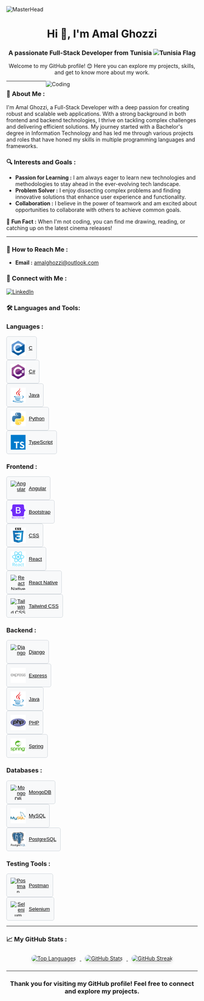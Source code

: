 ![MasterHead](https://teamtweaks1-blog.s3.us-east-2.amazonaws.com/blog/wp-content/uploads/2023/03/15102639/TT-How-To-Hire-Dedicated-Full-Stack-Developer-2023_.png)

<h1 align="center">Hi 👋, I'm Amal Ghozzi</h1>
<h3 align="center">A passionate Full-Stack Developer from Tunisia <img src="https://upload.wikimedia.org/wikipedia/commons/c/ce/Flag_of_Tunisia.svg" alt="Tunisia Flag" width="30"/> </h3>

<p align="center">Welcome to my GitHub profile! 😊 Here you can explore my projects, skills, and get to know more about my work.</p>

<img align="right" alt="Coding" width="400" src="https://mir-s3-cdn-cf.behance.net/project_modules/disp/601014116770475.6068beff4640a.gif">

---


### 📝 About Me :
I'm Amal Ghozzi, a Full-Stack Developer with a deep passion for creating robust and scalable web applications. With a strong background in both frontend and backend technologies, I thrive on tackling complex challenges and delivering efficient solutions. My journey started with a Bachelor's degree in Information Technology and has led me through various projects and roles that have honed my skills in multiple programming languages and frameworks.

### 🔍 Interests and Goals :
- **Passion for Learning :** I am always eager to learn new technologies and methodologies to stay ahead in the ever-evolving tech landscape.
- **Problem Solver :** I enjoy dissecting complex problems and finding innovative solutions that enhance user experience and functionality.
- **Collaboration :** I believe in the power of teamwork and am excited about opportunities to collaborate with others to achieve common goals.

🌟 **Fun Fact :** When I'm not coding, you can find me drawing, reading, or catching up on the latest cinema releases!

---

### 📧 How to Reach Me :
- **Email :** [amalghozzi@outlook.com](mailto:amalghozzi@outlook.com)

### 🔗 Connect with Me :
<p align="left">
<a href="https://www.linkedin.com/in/amal-ghozzi-205a21234" target="_blank">
  <img src="https://raw.githubusercontent.com/rahuldkjain/github-profile-readme-generator/master/src/images/icons/Social/linked-in-alt.svg" alt="LinkedIn" height="30" width="40"/>
</a>
</p>

### 🛠️ Languages and Tools:
<p align="left">
  <h3>Languages :</h3>
  <a href="https://www.cprogramming.com/" target="_blank" rel="noreferrer">
    <button style="background-color: #f8f9fa; border: 1px solid #ced4da; border-radius: 5px; padding: 10px; display: flex; align-items: center; cursor: pointer; transition: all 0.3s ease;">
      <img src="https://raw.githubusercontent.com/devicons/devicon/master/icons/c/c-original.svg" alt="C" width="40" height="40" style="margin-right: 8px;"/>
      <span>C</span>
    </button>
  </a>
  <a href="https://www.w3schools.com/cs/" target="_blank" rel="noreferrer">
    <button style="background-color: #f8f9fa; border: 1px solid #ced4da; border-radius: 5px; padding: 10px; display: flex; align-items: center; cursor: pointer; transition: all 0.3s ease;">
      <img src="https://raw.githubusercontent.com/devicons/devicon/master/icons/csharp/csharp-original.svg" alt="C#" width="40" height="40" style="margin-right: 8px;"/>
      <span>C#</span>
    </button>
  </a>
  <a href="https://www.java.com" target="_blank" rel="noreferrer">
    <button style="background-color: #f8f9fa; border: 1px solid #ced4da; border-radius: 5px; padding: 10px; display: flex; align-items: center; cursor: pointer; transition: all 0.3s ease;">
      <img src="https://raw.githubusercontent.com/devicons/devicon/master/icons/java/java-original.svg" alt="Java" width="40" height="40" style="margin-right: 8px;"/>
      <span>Java</span>
    </button>
  </a>
  <a href="https://www.python.org" target="_blank" rel="noreferrer">
    <button style="background-color: #f8f9fa; border: 1px solid #ced4da; border-radius: 5px; padding: 10px; display: flex; align-items: center; cursor: pointer; transition: all 0.3s ease;">
      <img src="https://raw.githubusercontent.com/devicons/devicon/master/icons/python/python-original.svg" alt="Python" width="40" height="40" style="margin-right: 8px;"/>
      <span>Python</span>
    </button>
  </a>
  <a href="https://www.typescriptlang.org/" target="_blank" rel="noreferrer">
    <button style="background-color: #f8f9fa; border: 1px solid #ced4da; border-radius: 5px; padding: 10px; display: flex; align-items: center; cursor: pointer; transition: all 0.3s ease;">
      <img src="https://raw.githubusercontent.com/devicons/devicon/master/icons/typescript/typescript-original.svg" alt="TypeScript" width="40" height="40" style="margin-right: 8px;"/>
      <span>TypeScript</span>
    </button>
  </a>
</p>

<p align="left">
  <h3>Frontend :</h3>
  <a href="https://angular.io" target="_blank" rel="noreferrer">
    <button style="background-color: #f8f9fa; border: 1px solid #ced4da; border-radius: 5px; padding: 10px; display: flex; align-items: center; cursor: pointer; transition: all 0.3s ease;">
      <img src="https://angular.io/assets/images/logos/angular/angular.svg" alt="Angular" width="40" height="40" style="margin-right: 8px;"/>
      <span>Angular</span>
    </button>
  </a>
  <a href="https://getbootstrap.com" target="_blank" rel="noreferrer">
    <button style="background-color: #f8f9fa; border: 1px solid #ced4da; border-radius: 5px; padding: 10px; display: flex; align-items: center; cursor: pointer; transition: all 0.3s ease;">
      <img src="https://raw.githubusercontent.com/devicons/devicon/master/icons/bootstrap/bootstrap-plain-wordmark.svg" alt="Bootstrap" width="40" height="40" style="margin-right: 8px;"/>
      <span>Bootstrap</span>
    </button>
  </a>
  <a href="https://www.w3schools.com/css/" target="_blank" rel="noreferrer">
    <button style="background-color: #f8f9fa; border: 1px solid #ced4da; border-radius: 5px; padding: 10px; display: flex; align-items: center; cursor: pointer; transition: all 0.3s ease;">
      <img src="https://raw.githubusercontent.com/devicons/devicon/master/icons/css3/css3-original-wordmark.svg" alt="CSS" width="40" height="40" style="margin-right: 8px;"/>
      <span>CSS</span>
    </button>
  </a>
  <a href="https://reactjs.org/" target="_blank" rel="noreferrer">
    <button style="background-color: #f8f9fa; border: 1px solid #ced4da; border-radius: 5px; padding: 10px; display: flex; align-items: center; cursor: pointer; transition: all 0.3s ease;">
      <img src="https://raw.githubusercontent.com/devicons/devicon/master/icons/react/react-original-wordmark.svg" alt="React" width="40" height="40" style="margin-right: 8px;"/>
      <span>React</span>
    </button>
  </a>
  <a href="https://reactnative.dev/" target="_blank" rel="noreferrer">
    <button style="background-color: #f8f9fa; border: 1px solid #ced4da; border-radius: 5px; padding: 10px; display: flex; align-items: center; cursor: pointer; transition: all 0.3s ease;">
      <img src="https://reactnative.dev/img/header_logo.svg" alt="React Native" width="40" height="40" style="margin-right: 8px;"/>
      <span>React Native</span>
    </button>
  </a>
  <a href="https://tailwindcss.com/" target="_blank" rel="noreferrer">
    <button style="background-color: #f8f9fa; border: 1px solid #ced4da; border-radius: 5px; padding: 10px; display: flex; align-items: center; cursor: pointer; transition: all 0.3s ease;">
      <img src="https://www.vectorlogo.zone/logos/tailwindcss/tailwindcss-icon.svg" alt="Tailwind CSS" width="40" height="40" style="margin-right: 8px;"/>
      <span>Tailwind CSS</span>
    </button>
  </a>
</p>

<p align="left">
  <h3>Backend :</h3>
  <a href="https://www.djangoproject.com/" target="_blank" rel="noreferrer">
    <button style="background-color: #f8f9fa; border: 1px solid #ced4da; border-radius: 5px; padding: 10px; display: flex; align-items: center; cursor: pointer; transition: all 0.3s ease;">
      <img src="https://cdn.worldvectorlogo.com/logos/django.svg" alt="Django" width="40" height="40" style="margin-right: 8px;"/>
      <span>Django</span>
    </button>
  </a>
  <a href="https://expressjs.com/" target="_blank" rel="noreferrer">
    <button style="background-color: #f8f9fa; border: 1px solid #ced4da; border-radius: 5px; padding: 10px; display: flex; align-items: center; cursor: pointer; transition: all 0.3s ease;">
      <img src="https://raw.githubusercontent.com/devicons/devicon/master/icons/express/express-original-wordmark.svg" alt="Express" width="40" height="40" style="margin-right: 8px;"/>
      <span>Express</span>
    </button>
  </a>
  <a href="https://www.java.com" target="_blank" rel="noreferrer">
    <button style="background-color: #f8f9fa; border: 1px solid #ced4da; border-radius: 5px; padding: 10px; display: flex; align-items: center; cursor: pointer; transition: all 0.3s ease;">
      <img src="https://raw.githubusercontent.com/devicons/devicon/master/icons/java/java-original.svg" alt="Java" width="40" height="40" style="margin-right: 8px;"/>
      <span>Java</span>
    </button>
  </a>
  <a href="https://www.php.net/" target="_blank" rel="noreferrer">
    <button style="background-color: #f8f9fa; border: 1px solid #ced4da; border-radius: 5px; padding: 10px; display: flex; align-items: center; cursor: pointer; transition: all 0.3s ease;">
      <img src="https://raw.githubusercontent.com/devicons/devicon/master/icons/php/php-original.svg" alt="PHP" width="40" height="40" style="margin-right: 8px;"/>
      <span>PHP</span>
    </button>
  </a>
  <a href="https://www.spring.io/" target="_blank" rel="noreferrer">
    <button style="background-color: #f8f9fa; border: 1px solid #ced4da; border-radius: 5px; padding: 10px; display: flex; align-items: center; cursor: pointer; transition: all 0.3s ease;">
      <img src="https://raw.githubusercontent.com/devicons/devicon/master/icons/spring/spring-original-wordmark.svg" alt="Spring" width="40" height="40" style="margin-right: 8px;"/>
      <span>Spring</span>
    </button>
  </a>
</p>

<p align="left">
  <h3>Databases :</h3>
  <a href="https://www.mongodb.com/" target="_blank" rel="noreferrer">
    <button style="background-color: #f8f9fa; border: 1px solid #ced4da; border-radius: 5px; padding: 10px; display: flex; align-items: center; cursor: pointer; transition: all 0.3s ease;">
      <img src="https://www.vectorlogo.zone/logos/mongodb/mongodb-icon.svg" alt="MongoDB" width="40" height="40" style="margin-right: 8px;"/>
      <span>MongoDB</span>
    </button>
  </a>
  <a href="https://www.mysql.com/" target="_blank" rel="noreferrer">
    <button style="background-color: #f8f9fa; border: 1px solid #ced4da; border-radius: 5px; padding: 10px; display: flex; align-items: center; cursor: pointer; transition: all 0.3s ease;">
      <img src="https://raw.githubusercontent.com/devicons/devicon/master/icons/mysql/mysql-original-wordmark.svg" alt="MySQL" width="40" height="40" style="margin-right: 8px;"/>
      <span>MySQL</span>
    </button>
  </a>
  <a href="https://www.postgresql.org/" target="_blank" rel="noreferrer">
    <button style="background-color: #f8f9fa; border: 1px solid #ced4da; border-radius: 5px; padding: 10px; display: flex; align-items: center; cursor: pointer; transition: all 0.3s ease;">
      <img src="https://raw.githubusercontent.com/devicons/devicon/master/icons/postgresql/postgresql-original-wordmark.svg" alt="PostgreSQL" width="40" height="40" style="margin-right: 8px;"/>
      <span>PostgreSQL</span>
    </button>
  </a>
</p>

<p align="left">
  <h3>Testing Tools :</h3>
  <a href="https://www.postman.com/" target="_blank" rel="noreferrer">
    <button style="background-color: #f8f9fa; border: 1px solid #ced4da; border-radius: 5px; padding: 10px; display: flex; align-items: center; cursor: pointer; transition: all 0.3s ease;">
      <img src="https://www.vectorlogo.zone/logos/getpostman/getpostman-icon.svg" alt="Postman" width="40" height="40" style="margin-right: 8px;"/>
      <span>Postman</span>
    </button>
  </a>
  <a href="https://www.selenium.dev/" target="_blank" rel="noreferrer">
    <button style="background-color: #f8f9fa; border: 1px solid #ced4da; border-radius: 5px; padding: 10px; display: flex; align-items: center; cursor: pointer; transition: all 0.3s ease;">
      <img src="https://www.selenium.dev/images/selenium_logo_square_green.png" alt="Selenium" width="40" height="40" style="margin-right: 8px;"/>
      <span>Selenium</span>
    </button>
  </a>
</p>


---
### 📈 My GitHub Stats :

<p align="center">
  <a href="https://github.com/amalghozzi123">
    <img src="https://github-readme-stats.vercel.app/api/top-langs?username=amalghozzi123&show_icons=true&locale=en&layout=compact&theme=radical" alt="Top Languages" style="border-radius: 10px; box-shadow: 0 4px 8px rgba(0,0,0,0.1); margin: 10px;"/>
  </a>
  <a href="https://github.com/amalghozzi123">
    <img src="https://github-readme-stats.vercel.app/api?username=amalghozzi123&show_icons=true&locale=en&theme=radical" alt="GitHub Stats" style="border-radius: 10px; box-shadow: 0 4px 8px rgba(0,0,0,0.1); margin: 10px;"/>
  </a>
  <a href="https://github.com/amalghozzi123">
    <img src="https://github-readme-streak-stats.herokuapp.com/?user=amalghozzi123&theme=radical" alt="GitHub Streak" style="border-radius: 10px; box-shadow: 0 4px 8px rgba(0,0,0,0.1); margin: 10px;"/>
  </a>
</p>

---

<h3 align="center">Thank you for visiting my GitHub profile! Feel free to connect and explore my projects.</h3>


